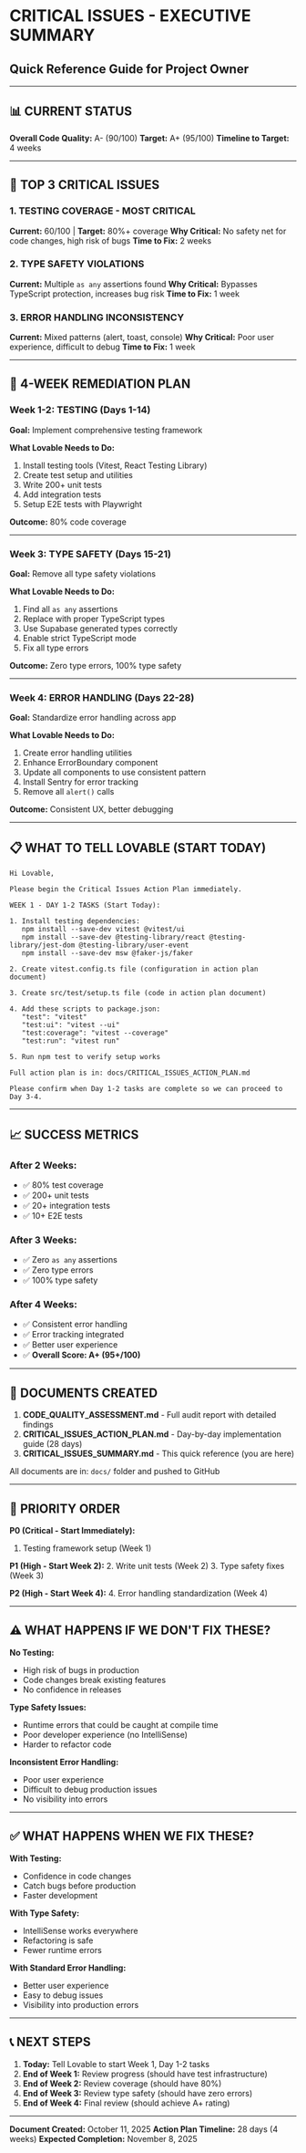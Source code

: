 # CRITICAL ISSUES - EXECUTIVE SUMMARY
## Quick Reference Guide for Project Owner

---

## 📊 CURRENT STATUS

**Overall Code Quality:** A- (90/100)
**Target:** A+ (95/100)
**Timeline to Target:** 4 weeks

---

## 🚨 TOP 3 CRITICAL ISSUES

### 1. TESTING COVERAGE - MOST CRITICAL
**Current:** 60/100 | **Target:** 80%+ coverage
**Why Critical:** No safety net for code changes, high risk of bugs
**Time to Fix:** 2 weeks

### 2. TYPE SAFETY VIOLATIONS
**Current:** Multiple `as any` assertions found
**Why Critical:** Bypasses TypeScript protection, increases bug risk
**Time to Fix:** 1 week

### 3. ERROR HANDLING INCONSISTENCY
**Current:** Mixed patterns (alert, toast, console)
**Why Critical:** Poor user experience, difficult to debug
**Time to Fix:** 1 week

---

## 📅 4-WEEK REMEDIATION PLAN

### Week 1-2: TESTING (Days 1-14)
**Goal:** Implement comprehensive testing framework

**What Lovable Needs to Do:**
1. Install testing tools (Vitest, React Testing Library)
2. Create test setup and utilities
3. Write 200+ unit tests
4. Add integration tests
5. Setup E2E tests with Playwright

**Outcome:** 80% code coverage

---

### Week 3: TYPE SAFETY (Days 15-21)
**Goal:** Remove all type safety violations

**What Lovable Needs to Do:**
1. Find all `as any` assertions
2. Replace with proper TypeScript types
3. Use Supabase generated types correctly
4. Enable strict TypeScript mode
5. Fix all type errors

**Outcome:** Zero type errors, 100% type safety

---

### Week 4: ERROR HANDLING (Days 22-28)
**Goal:** Standardize error handling across app

**What Lovable Needs to Do:**
1. Create error handling utilities
2. Enhance ErrorBoundary component
3. Update all components to use consistent pattern
4. Install Sentry for error tracking
5. Remove all `alert()` calls

**Outcome:** Consistent UX, better debugging

---

## 📋 WHAT TO TELL LOVABLE (START TODAY)

```
Hi Lovable,

Please begin the Critical Issues Action Plan immediately.

WEEK 1 - DAY 1-2 TASKS (Start Today):

1. Install testing dependencies:
   npm install --save-dev vitest @vitest/ui
   npm install --save-dev @testing-library/react @testing-library/jest-dom @testing-library/user-event
   npm install --save-dev msw @faker-js/faker

2. Create vitest.config.ts file (configuration in action plan document)

3. Create src/test/setup.ts file (code in action plan document)

4. Add these scripts to package.json:
   "test": "vitest"
   "test:ui": "vitest --ui"
   "test:coverage": "vitest --coverage"
   "test:run": "vitest run"

5. Run npm test to verify setup works

Full action plan is in: docs/CRITICAL_ISSUES_ACTION_PLAN.md

Please confirm when Day 1-2 tasks are complete so we can proceed to Day 3-4.
```

---

## 📈 SUCCESS METRICS

### After 2 Weeks:
- ✅ 80% test coverage
- ✅ 200+ unit tests
- ✅ 20+ integration tests
- ✅ 10+ E2E tests

### After 3 Weeks:
- ✅ Zero `as any` assertions
- ✅ Zero type errors
- ✅ 100% type safety

### After 4 Weeks:
- ✅ Consistent error handling
- ✅ Error tracking integrated
- ✅ Better user experience
- ✅ **Overall Score: A+ (95+/100)**

---

## 📄 DOCUMENTS CREATED

1. **CODE_QUALITY_ASSESSMENT.md** - Full audit report with detailed findings
2. **CRITICAL_ISSUES_ACTION_PLAN.md** - Day-by-day implementation guide (28 days)
3. **CRITICAL_ISSUES_SUMMARY.md** - This quick reference (you are here)

All documents are in: `docs/` folder and pushed to GitHub

---

## 🎯 PRIORITY ORDER

**P0 (Critical - Start Immediately):**
1. Testing framework setup (Week 1)

**P1 (High - Start Week 2):**
2. Write unit tests (Week 2)
3. Type safety fixes (Week 3)

**P2 (High - Start Week 4):**
4. Error handling standardization (Week 4)

---

## ⚠️ WHAT HAPPENS IF WE DON'T FIX THESE?

**No Testing:**
- High risk of bugs in production
- Code changes break existing features
- No confidence in releases

**Type Safety Issues:**
- Runtime errors that could be caught at compile time
- Poor developer experience (no IntelliSense)
- Harder to refactor code

**Inconsistent Error Handling:**
- Poor user experience
- Difficult to debug production issues
- No visibility into errors

---

## ✅ WHAT HAPPENS WHEN WE FIX THESE?

**With Testing:**
- Confidence in code changes
- Catch bugs before production
- Faster development

**With Type Safety:**
- IntelliSense works everywhere
- Refactoring is safe
- Fewer runtime errors

**With Standard Error Handling:**
- Better user experience
- Easy to debug issues
- Visibility into production errors

---

## 📞 NEXT STEPS

1. **Today:** Tell Lovable to start Week 1, Day 1-2 tasks
2. **End of Week 1:** Review progress (should have test infrastructure)
3. **End of Week 2:** Review coverage (should have 80%)
4. **End of Week 3:** Review type safety (should have zero errors)
5. **End of Week 4:** Final review (should achieve A+ rating)

---

**Document Created:** October 11, 2025
**Action Plan Timeline:** 28 days (4 weeks)
**Expected Completion:** November 8, 2025
